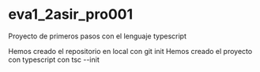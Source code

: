 # eva1_2asir_pro001
Proyecto de primeros pasos con el lenguaje typescript

Hemos creado el repositorio en local con git init
Hemos creado el proyecto con typescript con tsc --init
